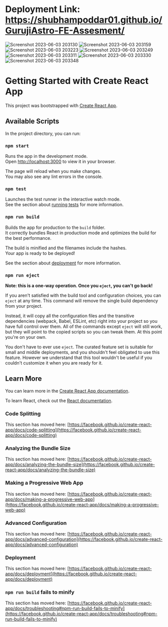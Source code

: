 # Deployment Link: https://shubhampoddar01.github.io/GurujiAstro-FE-Assesment/

![Screenshot 2023-06-03 203130](https://github.com/shubhampoddar01/GurujiAstro-FE-Assesment/assets/102508425/db1b00d7-683b-44cf-ba39-72dbb229d769)
![Screenshot 2023-06-03 203159](https://github.com/shubhampoddar01/GurujiAstro-FE-Assesment/assets/102508425/f14a9f3f-0eed-4485-8815-308af5ad7586)
![Screenshot 2023-06-03 203223](https://github.com/shubhampoddar01/GurujiAstro-FE-Assesment/assets/102508425/756d924d-6802-4503-8048-8b1e37a08045)
![Screenshot 2023-06-03 203249](https://github.com/shubhampoddar01/GurujiAstro-FE-Assesment/assets/102508425/ccf08ada-789e-413e-8f36-61e6d7496fb5)
![Screenshot 2023-06-03 203311](https://github.com/shubhampoddar01/GurujiAstro-FE-Assesment/assets/102508425/5749f776-c88c-42ae-9b7e-3977e4ce6250)
![Screenshot 2023-06-03 203330](https://github.com/shubhampoddar01/GurujiAstro-FE-Assesment/assets/102508425/75342f72-2ecb-4c55-9014-0ad09894dbcc)
![Screenshot 2023-06-03 203348](https://github.com/shubhampoddar01/GurujiAstro-FE-Assesment/assets/102508425/3cabc3dc-f168-4dce-b826-010662c7b20a)
# Getting Started with Create React App

This project was bootstrapped with [Create React App](https://github.com/facebook/create-react-app).

## Available Scripts

In the project directory, you can run:

### `npm start`

Runs the app in the development mode.\
Open [http://localhost:3000](http://localhost:3000) to view it in your browser.

The page will reload when you make changes.\
You may also see any lint errors in the console.

### `npm test`

Launches the test runner in the interactive watch mode.\
See the section about [running tests](https://facebook.github.io/create-react-app/docs/running-tests) for more information.

### `npm run build`

Builds the app for production to the `build` folder.\
It correctly bundles React in production mode and optimizes the build for the best performance.

The build is minified and the filenames include the hashes.\
Your app is ready to be deployed!

See the section about [deployment](https://facebook.github.io/create-react-app/docs/deployment) for more information.

### `npm run eject`

**Note: this is a one-way operation. Once you `eject`, you can't go back!**

If you aren't satisfied with the build tool and configuration choices, you can `eject` at any time. This command will remove the single build dependency from your project.

Instead, it will copy all the configuration files and the transitive dependencies (webpack, Babel, ESLint, etc) right into your project so you have full control over them. All of the commands except `eject` will still work, but they will point to the copied scripts so you can tweak them. At this point you're on your own.

You don't have to ever use `eject`. The curated feature set is suitable for small and middle deployments, and you shouldn't feel obligated to use this feature. However we understand that this tool wouldn't be useful if you couldn't customize it when you are ready for it.

## Learn More

You can learn more in the [Create React App documentation](https://facebook.github.io/create-react-app/docs/getting-started).

To learn React, check out the [React documentation](https://reactjs.org/).

### Code Splitting

This section has moved here: [https://facebook.github.io/create-react-app/docs/code-splitting](https://facebook.github.io/create-react-app/docs/code-splitting)

### Analyzing the Bundle Size

This section has moved here: [https://facebook.github.io/create-react-app/docs/analyzing-the-bundle-size](https://facebook.github.io/create-react-app/docs/analyzing-the-bundle-size)

### Making a Progressive Web App

This section has moved here: [https://facebook.github.io/create-react-app/docs/making-a-progressive-web-app](https://facebook.github.io/create-react-app/docs/making-a-progressive-web-app)

### Advanced Configuration

This section has moved here: [https://facebook.github.io/create-react-app/docs/advanced-configuration](https://facebook.github.io/create-react-app/docs/advanced-configuration)

### Deployment

This section has moved here: [https://facebook.github.io/create-react-app/docs/deployment](https://facebook.github.io/create-react-app/docs/deployment)

### `npm run build` fails to minify

This section has moved here: [https://facebook.github.io/create-react-app/docs/troubleshooting#npm-run-build-fails-to-minify](https://facebook.github.io/create-react-app/docs/troubleshooting#npm-run-build-fails-to-minify)
